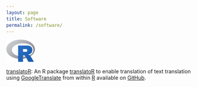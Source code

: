 ```yaml
---
layout: page
title: Software
permalink: /software/
---
```


<a href="https://www.r-project.org/" ><img src="/images/Rlogo.png" alt="Bild" height="60"></a><br>

<a href="https://github.com/dwulff/translatoR">translatoR</a>: An R package <a href="https://dwulff.github.io/software/">translatoR</a> to enable translation of text translation using <a href="https://translate.google.com/">GoogleTranslate</a> from within <a href="https://www.r-project.org/">R</a> available on <a href="https://github.com/dwulff/translatoR">GitHub</a>. 


